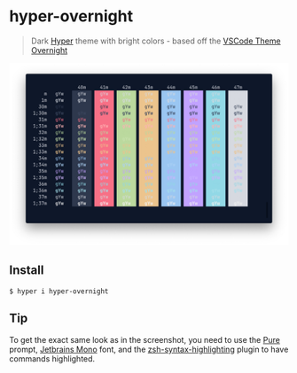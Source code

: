 # hyper-overnight

> Dark [Hyper](https://hyper.is) theme with bright colors - based off the [VSCode Theme Overnight](https://github.com/cevr/overnight)

![](screenshot.png)

## Install

```
$ hyper i hyper-overnight
```

## Tip

To get the exact same look as in the screenshot, you need to use the [Pure](https://github.com/sindresorhus/pure) prompt, [Jetbrains Mono](https://www.jetbrains.com/lp/mono/) font, and the [zsh-syntax-highlighting](https://github.com/zsh-users/zsh-syntax-highlighting) plugin to have commands highlighted.
